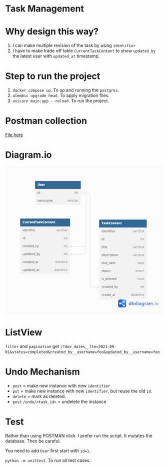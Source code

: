 # Task Management

# Why design this way?
1. I can make multiple revision of the task by using `identifier`
2. I have to make trade off table `CurrentTaskContent` to show `updated_by` the latest user with `updated_at` timestamp.

# Step to run the project
1. `docker compose up`. To up and running the `postgres`.
2. `alembic upgrade head`. To apply migration files.
3. `uvicorn main:app --reload`. To run the project.

# Postman collection
[File here](TaskMgmt%20FastAPI.postman_collection.json)

# Diagram.io
![Diagram](dbdiagram.png)



# ListView
`filter` and `pagination`
get `/?due_dates__lte=2021-09-01&status=completed&created_by__username=foo&updated_by__username=foo`

# Undo Mechanism
- `post` = make new instance with new `identifier`
- `put` = make new instance with new `identifier`, but reuse the old `id`.
- `delete` = mark as deleted.
- `post` `/undo/<task_id>` = undelete the instance


# Test
Rather than using POSTMAN click. I prefer run the script.
It mutates the database. Then be careful.

You need to add `User` first start with `id=1`.

`python -m unittest`. To run all test cases.
